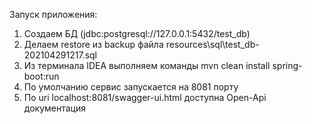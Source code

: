 Запуск приложения:

1. Создаем БД (jdbc:postgresql://127.0.0.1:5432/test_db)
2. Делаем restore из backup файла resources\sql\test_db-202104291217.sql
3. Из терминала IDEA выполняем команды mvn clean install spring-boot:run
4. По умолчанию сервис запускается на 8081 порту
5. По uri localhost:8081/swagger-ui.html доступна Open-Api документация
